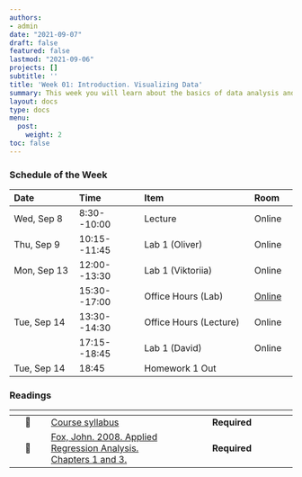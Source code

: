 ```yaml
---
authors:
- admin
date: "2021-09-07"
draft: false
featured: false
lastmod: "2021-09-06"
projects: []
subtitle: ''
title: 'Week 01: Introduction. Visualizing Data'
summary: This week you will learn about the basics of data analysis and visualization. We will talk about the different kinds of variables, how to summarize them numerically, and cover the best ways to present them graphically.  
layout: docs
type: docs
menu:
  post:
    weight: 2
toc: false
---
```


### Schedule of the Week 

| <div style="width:100px;text-align:left">Date</div> | <div style="width:100px;text-align:left">Time</div> | <div style="width:180px;text-align:left">Item</div> | <div style="width:100px;text-align:left">Room</div> |<div style="width:100px;text-align:center">Material</div> |
|:------------|:-------------|:-------------------|:------------|:----:|
| Wed, Sep 8  | 8:30--10:00   | Lecture                         | Online | [<i class="far fa-file-pdf fa-lg"></i>](QM_lecture01_handout.pdf)    [<i class="fas fa-video fa-lg"></i>](https://ilias.uni-mannheim.de/goto.php?target=file_1172905_download&client_id=ILIAS) |
| Thu, Sep 9  | 10:15--11:45 | Lab 1 (Oliver)                  | Online |    [<i class="fab fa-github fa-lg"></i>](https://github.com/uni-mannheim-qm-2021)  [<i class="fas fa-external-link-alt fa-lg"></i>](https://qm2021.shinyapps.io/qm2021_week01_oliver)        |
| Mon, Sep 13 | 12:00--13:30 | Lab 1 (Viktoriia)           | Online |      [<i class="fab fa-github fa-lg"></i>](https://github.com/uni-mannheim-qm-2021) [<i class="fas fa-external-link-alt fa-lg"></i>](https://qm2021.shinyapps.io/qm2021_week01_viktoriia)       |
|             | 15:30--17:00 | Office Hours (Lab)           | [Online](https://uni-mannheim.zoom.us/j/62493789522?pwd=M0EwaWg4Mm5xbWtTRHVLOUdteXFjdz09) |             |
| Tue, Sep 14  | 13:30--14:30 | Office Hours (Lecture)                  | Online |             |
|  | 17:15--18:45 | Lab 1 (David)                  | Online |      [<i class="fab fa-github fa-lg"></i>](https://github.com/uni-mannheim-qm-2021) [<i class="fas fa-external-link-alt fa-lg"></i>](https://qm2021.shinyapps.io/qm2021_week01_david)        |
| Tue, Sep 14  | 18:45 | Homework 1 Out                 | |    [<i class="fab fa-github fa-lg"></i>](https://github.com/uni-mannheim-qm-2021)         |



### Readings 

| <div style="width:50px"></div>  | <div style="width:130px"></div>  |  <div style="width:200px"></div> |
|:---:|:---|:---:|
| :page_facing_up: | [Course syllabus](/../../syllabus/) | **Required** | 
| :open_book: | [Fox, John. 2008. Applied Regression Analysis. Chapters 1 and 3.](https://ilias.uni-mannheim.de/goto.php?target=file_1170244_download&client_id=ILIAS) | **Required** |



